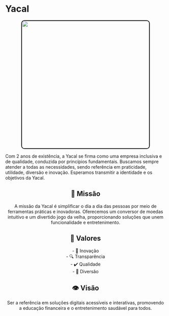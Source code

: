 # Yacal

<p align="center">
  <img src="https://media4.giphy.com/media/v1.Y2lkPTc5MGI3NjExd3pwbHU0MGtvMTFqNHJxYTU1eHBoZ3loM3dkMTdvcWo5M3Njc2hubCZlcD12MV9pbnRlcm5hbF9naWZfYnlfaWQmY3Q9Zw/n8PDxkS22YehwPtYfX/giphy.gif" width="400" style="border: 2px solid #000; border-radius: 10px;">
</p>

Com 2 anos de existência, a Yacal se firma como uma empresa inclusiva e de qualidade, conduzida por princípios fundamentais. Buscamos sempre atender a todas as necessidades, sendo referência em praticidade, utilidade, diversão e inovação. Esperamos transmitir a identidade e os objetivos da Yacal.

<h2 align="center">🚀 Missão</h2>
<p align="center">A missão da Yacal é simplificar o dia a dia das pessoas por meio de ferramentas práticas e inovadoras. Oferecemos um conversor de moedas intuitivo e um divertido jogo da velha, proporcionando soluções que unem funcionalidade e entretenimento.</p>

<h2 align="center">🌟 Valores</h2>
<p align="center">
- 🌟 Inovação<br>
- 🔍 Transparência<br>
- ✔️ Qualidade<br>
- 🎉 Diversão
</p>

<h2 align="center">👁️ Visão</h2>
<p align="center">Ser a referência em soluções digitais acessíveis e interativas, promovendo a educação financeira e o entretenimento saudável para todos.</p>
